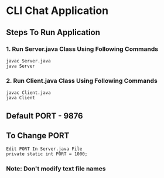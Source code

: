 # CLI Chat Application

## Steps To Run Application

### 1. Run Server.java Class Using Following Commands

    javac Server.java
    java Server

### 2. Run Client.java Class Using Following Commands

    javac Client.java
    java Client

## Default PORT - 9876

## To Change PORT

    Edit PORT In Server.java File
    private static int PORT = 1000;

### Note: Don't modify text file names
